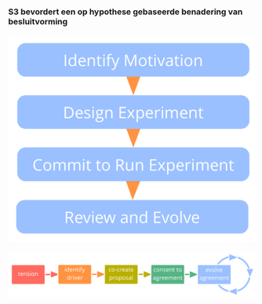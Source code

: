 ### S3 bevordert een op hypothese gebaseerde benadering van besluitvorming

![Elke overeenkomst of beslissing kan worden beschouwd als een experiment.](img/evolution/experiments.png)

![De levenscyclus van een overeenkomst](img/evolution/agreement-lifecycle-long.png)